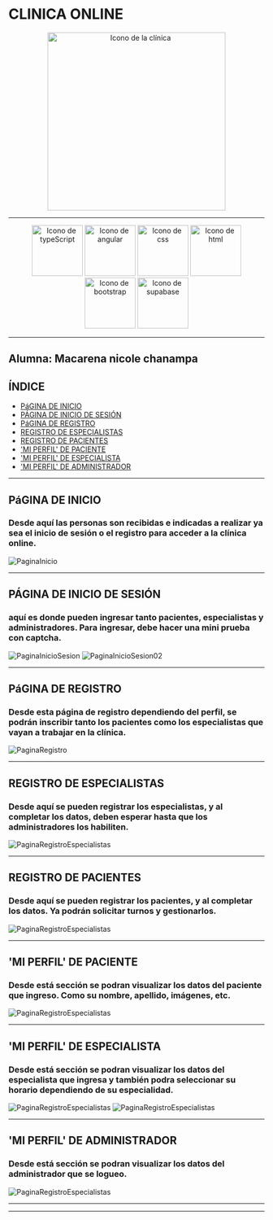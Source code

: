 # CLINICA ONLINE
<p align="center">
    <img src="https://i.postimg.cc/59z68LyS/55-sin-t-tulo-1.png" width="350" height="350" alt="Icono de la clínica">
</p>

---

<p align="center">
    <img src="./src/assets/typeScript_icono.png" width="100" height="100" alt="Icono de typeScript">
    <img src="./src/assets/angular_icono.png" width="100" height="auto" alt="Icono de angular">
    <img src="./src/assets/css_icono.png" width="100" height="auto" alt="Icono de css">
    <img src="./src/assets/html_icono.png" width="100" height="auto" alt="Icono de html">
    <img src="./src/assets/bootstrap_icono.png" width="100" height="auto" alt="Icono de bootstrap">
    <img src="./src/assets/supabase_icono.png" width="100" height="auto" alt="Icono de supabase">
</p>

---

## Alumna: Macarena nicole chanampa 

## ÍNDICE
- [PáGINA DE INICIO](#paginaInicio)
- [PÁGINA DE INICIO DE SESIÓN](#paginaInicioSesion)
- [PáGINA DE REGISTRO](#paginaRegistro)
- [REGISTRO DE ESPECIALISTAS](#registroEspecialistas)
- [REGISTRO DE PACIENTES](#registroPacientes)
- ['MI PERFIL' DE PACIENTE](#perfilPaciente)
- ['MI PERFIL' DE ESPECIALISTA](#perfilEspecialista)
- ['MI PERFIL' DE ADMINISTRADOR](#perfilAdministrador)

---

## PáGINA DE INICIO

### Desde aquí las personas son recibidas e indicadas a realizar ya sea el inicio de sesión o el registro para acceder a la clínica online.
<a name="paginaInicio"></a>
![PaginaInicio](./src/assets/pagina_de_inicio.png)

---

## PÁGINA DE INICIO DE SESIÓN

### aquí es donde pueden ingresar tanto pacientes, especialistas y administradores. Para ingresar, debe hacer una mini prueba con captcha.
<a name="paginaInicioSesion"></a>
![PaginaInicioSesion](./src/assets/pagina_inicio_de_sesion.png)
![PaginaInicioSesion02](./src/assets/pagina_inicio_de_sesion_02.png)

---

## PáGINA DE REGISTRO

### Desde esta página de registro dependiendo del perfil, se podrán inscribir tanto los pacientes como los especialistas que vayan a trabajar en la clínica.
<a name="paginaRegistro"></a>
![PaginaRegistro](./src/assets/pagina_de_registro.png)

---

## REGISTRO DE ESPECIALISTAS

### Desde aquí se pueden registrar los especialistas, y al completar los datos, deben esperar hasta que los administradores los habiliten.
<a name="paginaRegistroEspecialistas"></a>
![PaginaRegistroEspecialistas](./src/assets/registro_especialista.png)

---

## REGISTRO DE PACIENTES

### Desde aquí se pueden registrar los pacientes, y al completar los datos. Ya podrán solicitar turnos y gestionarlos.
<a name="paginaRegistroPacientes"></a>
![PaginaRegistroEspecialistas](./src/assets/registro_paciente.png)

---

## 'MI PERFIL' DE PACIENTE

### Desde está sección se podran visualizar los datos del paciente que ingreso. Como su nombre, apellido, imágenes, etc.
<a name="perfilPaciente"></a>
![PaginaRegistroEspecialistas](./src/assets/perfil_paciente.png)

---

## 'MI PERFIL' DE ESPECIALISTA

### Desde está sección se podran visualizar los datos del especialista que ingresa y también podra seleccionar su horario dependiendo de su especialidad.
<a name="perfilEspecialista"></a>
![PaginaRegistroEspecialistas](./src/assets/perfil_especialista.png)
![PaginaRegistroEspecialistas](./src/assets/perfil_especialista_02.png)

---

## 'MI PERFIL' DE ADMINISTRADOR

### Desde está sección se podran visualizar los datos del administrador que se logueo.
<a name="perfilAdministrador"></a>
![PaginaRegistroEspecialistas](./src/assets/perfil_administrador.png)

---



---


